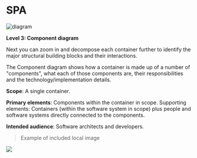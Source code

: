 # SPA

![diagram](https://www.plantuml.com/plantuml/svg/0/TLB1Rjim3Bq7o3zmFgN05bzswYvDinrMj9YHehiMhCsc6cHHfQGKxR2F2NOOzW7x0lzOARdjag4p35iW-HuV7tKK8afClPrEtXZNsjGHtCJems5T2zxDroRUfAiKI5fsaLoSjzpNs8b1jx79fthv_brZqSMBizFQOgGGDNIvvDwpo_M-a4ydIyMZSIGpzEOjL8lcSwM_4zmW49nxCMuDPr-NrPW3eQ0COTXko89dWK2WlPCpBKe-0UjN23e4z5QZmw_X9y-hWxrkbyUSN8ToFmiUbVfSsrY21jS42rzmqR2h3k3xT0Bwl2YVjS8HWs8ocR35JbMeFwiSLfbGhKQDM2IInG050euXLuE-hJNAHKNMFZrAhsPfMHvOUdmWfwBwtE6ZHaD6Voe5USJ5tn6pGr-0hxvHL7wb4hHmcx8zBWw_ip7qWllNcdqDbjV6ALqpRFM0kVTf3bNxiL86HgqtQ5-XyIJNnkvY69eIsoNAAswDLx6Q7Y70JkazToJ35ZOaUXMeCted8IGrqhXhLcjK_XyAfV6FlDqLsN6TurMw23XkFSUVHjfrj-G_ZEddfVul_ppAQ_dfv8XSL-xp8m00)

**Level 3: Component diagram**

Next you can zoom in and decompose each container further to identify the major structural building blocks and their interactions.

The Component diagram shows how a container is made up of a number of "components", what each of those components are, their responsibilities and the technology/implementation details.

**Scope**: A single container.

**Primary elements**: Components within the container in scope.
Supporting elements: Containers (within the software system in scope) plus people and software systems directly connected to the components.

**Intended audience**: Software architects and developers.

> Example of included local image

![](2020-01-10-16-21-41.png)